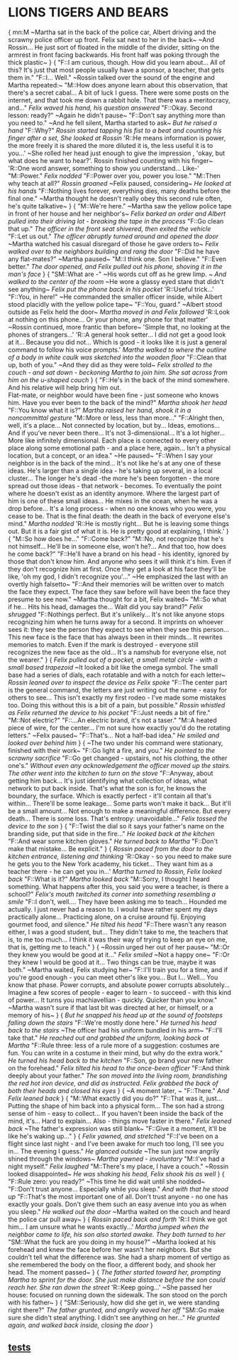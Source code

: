 # LIONS TIGERS AND BEARS
{
mn:M
~Martha sat in the back of the police car, Albert driving and the scrawny police officer up front.
Felix sat next to her in the back~
~And Rossin...
He just sort of floated in the middle of the divider, sitting on the armrest in front facing backwards.
His front half was poking through the thick plastic~
}
{
"F::I am curious, though.
How did you learn about...
All of this? 
It's just that most people usually have a sponsor, a teacher, that gets them in."
"F::I...
Well."
~Rossin talked over the sound of the engine and Martha repeated:~
"M::How does anyone learn about this observation, that there's a secret cabal...
A bit of luck I guess.
There were some posts on the internet, and that took me down a rabbit hole.
That there was a meritocracy, and..."
*Felix waved his hand, his question answered*
"F::Okay.
Second lesson: ready?"
~Again he didn't pause~
"F::Don't say anything more than you need to."
~And he fell silent, Martha started to ask~
*But he raised a hand*
"F::Why?"
*Rossin started tapping his fist to a beat and counting his finger after a set, She looked at Rossin*
'R::He means information is power, the more freely it is shared the more diluted it is, the less useful it is to you...'
~She rolled her head just enough to give the impression , 'okay, but what does he want to hear?'.
Rossin finished counting with his finger~
'R::One word answer, something to show you understand...
 Like-'
"M::Power."
*Felix nodded*
"F::Power over you, power you lose."
"M::Then why teach at all?"
*Rossin groaned*
~Felix paused, considering~
*He looked at his hands*
"F::Nothing lives forever, everything dies, many deaths before the final one."
~Martha thought he doesn't really obey this second rule often, he's quite talkative~
}
{
"M::We're here."
~Martha saw the yellow police tape in front of her house and her neighbor's~
*Felix barked an order and Albert pulled into their driving lot - breaking the tape in the process*
"F::Go clean that up."
*The officer in the front seat shivered, then exited the vehicle*
"F::Let us out."
*The officer abruptly turned around and opened the door*
~Martha watched his casual disregard of those he gave orders to~
*Felix walked over to the neighbors building and rang the door*
"F::Did he have any flat-mates?"
~Martha paused~
"M::I think one.
Son I believe."
"F::Even better."
*The door opened, and Felix pulled out his phone, shoving it in the man's face*
}
{
"SM::What are -"
~His words cut off as he grew limp. ~
*And walked to the center of the room*
~He wore a glassy eyed stare that didn't see anything~
*Felix put the phone back in his pocket*
'R::Useful trick...'
"F::You, in here!"
~He commanded the smaller officer inside, while Albert stood placidly with the yellow police tape~
"F::You, guard."
~Albert stood outside as Felix held the door~
*Martha moved in and Felix followed*
'R::Look at nothing on this phone...
 Or your phone, any phone for that matter'
~Rossin continued, more frantic than before~
'Simple that, no looking at the phones of strangers...'
'R::A general hook setter...
I did not get a good look at it...
Because you did not...
Which is good - it looks like it is just a general command to follow his voice prompts.'
*Martha walked to where the outline of a body in white caulk was sketched into the wooden floor*
"F::Clean that up, both of you."
~And they did as they were told~
*Felix strolled to the couch - and sat down - beckoning Martha to join him.
She sat across from him on the u-shaped couch*
}
{
"F::He's in the back of the mind somewhere. 
And his relative will help bring him out.  
Flat-mate, or neighbor would have been fine - just someone who knows him. 
Have you ever been to the back of the mind?"
*Martha shook her head*
"F::You know what it is?"
*Martha raised her hand, shook it in a noncommittal gesture*
"M::More or less, less than more..."
"F::Alright then, well, it's a place...
Not connected by location, but by...
Ideas, emotions...
And if you've never been there...
It's not 3-dimensional...
It's a lot higher...
More like infinitely dimensional.
Each place is connected to every other place along some emotional path - and a place here, again...
Isn't a physical location, but a concept, or an idea."
~He paused~
"F::When I say your neighbor is in the back of the mind...
It's not like he's at any one of these ideas. 
He's larger than a single idea - he's taking up several, in a local cluster...
The longer he's dead -the more he's been forgotten - the more spread out those ideas - that network - becomes.
To eventually the point where he doesn't exist as an identity anymore. 
Where the largest part of him is one of these small ideas...
He mixes in the ocean, when he was a drop before...
It's a long process - when no one knows who you were, you cease to be.
That is the final death: the death in the back of everyone else's mind."
*Martha nodded*
'R::He is mostly right...
But he is leaving some things out. 
But it is a fair gist of what it is. 
He is pretty good at explaining, I think.'
}
{
"M::So how does he..."
"F::Come back?"
"M::No, not recognize that he's not himself...
He'll be in someone else, won't he?...
And that too, how does he come back?"
"F::He'll have a brand on his head - his identity, ignored by those that don't know him.
And anyone who sees it will think it's him.
Even if they don't recognize him at first. 
Once they get a look at his face they'll be like, 'oh my god, I didn't recognize you'..."
~He emphasized the last with an overtly high falsetto~
"F::And their memories will be written over to match the face they expect. 
The face they saw before will have been the face they presume to see now."
~Martha thought for a bit, Felix waited~
"M::So what if he...
Hits his head, damages the...
Wait did you say brand?"
*Felix shrugged*
"F::Nothings perfect.
But it's unlikely...
It's not like anyone stops recognizing him when he turns away for a second.
It imprints on whoever sees it: they see the person they expect to see when they see this person...
This new face is the face that has always been in their minds...
It rewrites memories to match.
Even if the mark is destroyed - everyone still recognizes the new face as the old...
It's a namshub for everyone else, not the wearer."
}
{
*Felix pulled out of a pocket, a small metal circle - with a small based trapezoid*
~It looked a bit like the omega symbol.
The small base had a series of dials, each rotatable and with a notch for each letter~
*Rossin leaned over to inspect the device as Felix spoke*
"F::The center part is the general command, the letters are just writing out the name - easy for others to see...
 This isn't exactly my first rodeo - I've made some mistakes too. 
 Doing this without this is a bit of a pain, but possible."
*Rossin whistled as Felix returned the device to his pocket*
"F::Just needs a bit of fire."
"M::Not electric?"
"F::...An electric brand, it's not a taser."
"M::A heated piece of wire, for the center...
 I'm not sure how exactly you'd do the rotating letters."
~Felix paused~
"F::That's...
Not a half-bad idea."
*He smiled and looked over behind him*
}
{
~The two under his command were stationary, finished with their work~
"F::Go light a fire, and you."
*He pointed to the scrawny sacrifice*
"F::Go get changed - upstairs, not his clothing, the other one's."
*Without even any acknowledgement the officer moved up the stairs.
The other went into the kitchen to turn on the stove*
"F::Anyway, about getting him back... 
It's just identifying what collection of ideas, what network to put back inside. 
That's what the son is for, he knows the boundary, the surface. 
Which is exactly perfect - it'll contain all that's within...
There'll be some leakage...
Some parts won't make it back...
But it'll be a small amount...
Not enough to make a meaningful difference.
But every death...
There is some loss. 
That's entropy: unavoidable..."
*Felix tossed the device to the son*
}
{
"F::Twist the dial so it says your father's name on the branding side, put that side in the fire..."
*He looked back at the kitchen*
"F::And wear some kitchen gloves."
*He turned back to Martha*
"F::Don't make that mistake...
Be explicit."
}
{
*Rossin paced from the door to the kitchen entrance, listening and thinking*
'R::Okay - so you need to make sure he gets you to the New York academy, his ticket...
They want him as a teacher there - he can get you in...'
*Martha turned to Rossin, Felix looked back*
"F::What is it?"
*Martha looked back*
"M::Sorry, I thought I heard something.
What happens after this, you said you were a teacher, is there a school?"
*Felix's mouth twitched its corner into something resembling a smile*
"F::I don't, well....
They have been asking me to teach...
Hounded me actually.
I just never had a reason to. 
I would have rather spent my days practically alone...
Practicing alone, on a cruise around fiji. 
Enjoying gourmet food, and silence."
*He tilted his head*
"F::There wasn't any reason either, I was a good student, but...
They didn't take to me, the teachers that is, to me too much...
I think it was their way of trying to keep an eye on me, that is, getting me to teach."
}
{
~Rossin urged her out of her pause~
"M::Or they knew you would be good at it..."
*Felix smiled*
~Not a happy one~
"F::Or they knew I would be good at it...
Two things can be true, maybe it was both."
~Martha waited, Felix studying her~
"F::I'll train you for a time, and if you're good enough - you can meet other's like you...
But I...
Well...
You know that phase.
Power corrupts, and absolute power corrupts absolutely...
Imagine a few scores of people - eager to learn - to succeed - with this kind of power...
It turns you machiavellian - quickly.
Quicker than you know."
~Martha wasn't sure if that last bit was directed at her, or himself, or a memory of his~
}
{
*But he snapped his head up at the sound of footsteps falling down the stairs*
"F::We're mostly done here."
*He turned his head back to the stairs*
~The officer had his uniform bundled in his arm~
"F::I'll take that."
*He reached out and grabbed the uniform, looking back at Martha*
"F::Rule three: less of a rule more of a suggestion: costumes are fun. 
You can write in a costume in their mind, but why do the extra work."
*He turned his head back to the kitchen*
"F::Son, go brand your new father on the forehead."
*Felix tilted his head to the once-been officer*
"F::And think deeply about your father."
*The son moved into the living room, brandishing the red hot iron device, and did as instructed.
Felix grabbed the back of both their heads and closed his eyes*
}
{
~A moment later, ~
"F::There."
*And Felix leaned back*
}
{
"M::What exactly did you do?"
"F::That was it, just...
Putting the shape of him back into a physical form...
The son had a strong sense of him - easy to collect...
If you haven't been inside the back of the mind, it's...
Hard to explain...
Also - things move faster in there."
*Felix leaned back*
~The father's expression was still blank~
"F::Give it a moment, it'll be like he's waking up..."
}
{
*Felix yawned, and stretched*
"F::I've been on a flight since last night - and I've been awake for much too long, I'll see you in...
The evening I guess."
*He glanced outside*
~The sun just now angrily shined through the windows~
*Martha yawned - involuntary*
"M::I've had a night myself."
*Felix laughed*
"M::There's my place, I have a couch."
~Rossin looked disappointed~
*He was shaking his head, Felix shook his as well*
}
{
"F::Rule zero: you ready?"
~This time he did wait until she nodded~
"F::Don't trust anyone...
Especially while you sleep."
*And with that he stood up*
"F::That's the most important one of all.
Don't trust anyone - no one has exactly your goals. 
Don't give them such an easy avenue into you as when you sleep."
*He walked out the door*
~Martha waited on the couch and heard the police car pull away~
}
{
*Rossin paced back and forth*
'R::I think we got him...
I am unsure what he wants exactly...'
*Martha jumped when the neighbor came to life, his son also started awake.
They both turned to her*
"SM::What the fuck are you doing in my house?"
~Martha looked at his forehead and knew the face before her wasn't her neighbors.
But she couldn't tell what the difference was.
She had a sharp moment of vertigo as she remembered the body on the floor, a different body, and shook her head.
The moment passed~
}
{
*The father started toward her, prompting Martha to sprint for the door.
She just make distance before the son could reach her.
She ran down the street*
'R::Keep going...'
~She passed her house: focused on running down the sidewalk.
The son stood on the porch with his father~
}
{
"SM::Seriously, how did she get in, we were standing right there?"
*The father grunted, and angrily waved her off*
"SM::Go make sure she didn't steal anything.
I didn't see anything on her..."
*He grunted again, and walked back inside, closing the door*
}
## [tests](tests.md)
